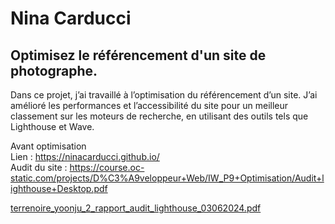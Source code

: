 # Nina Carducci 

## Optimisez le référencement d'un site de photographe.

Dans ce projet, j’ai travaillé à l’optimisation du référencement d’un site. 
J’ai amélioré les performances et l’accessibilité du site pour un meilleur classement sur les moteurs de recherche, en utilisant des outils tels que Lighthouse et Wave.

Avant optimisation  
Lien : https://ninacarducci.github.io/  
Audit du site : https://course.oc-static.com/projects/D%C3%A9veloppeur+Web/IW_P9+Optimisation/Audit+lighthouse+Desktop.pdf

[terrenoire_yoonju_2_rapport_audit_lighthouse_03062024.pdf](https://github.com/user-attachments/files/16930549/terrenoire_yoonju_2_rapport_audit_lighthouse_03062024.pdf)
